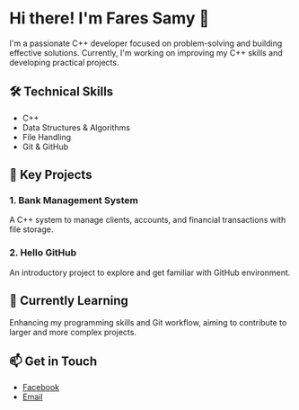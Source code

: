 # Hi there! I'm Fares Samy 👋

I'm a passionate C++ developer focused on problem-solving and building effective solutions. Currently, I'm working on improving my C++ skills and developing practical projects.

## 🛠 Technical Skills

- C++
- Data Structures & Algorithms
- File Handling
- Git & GitHub

## 🚀 Key Projects

### 1. Bank Management System
A C++ system to manage clients, accounts, and financial transactions with file storage.

### 2. Hello GitHub
An introductory project to explore and get familiar with GitHub environment.

## 🌱 Currently Learning
Enhancing my programming skills and Git workflow, aiming to contribute to larger and more complex projects.

## 📫 Get in Touch
- [Facebook](https://www.facebook.com/Fares.Samy1)
- [Email](fares.samy1@gmail.com)
